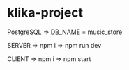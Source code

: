 # klika-project

PostgreSQL => DB_NAME = music_store

SERVER => npm i => npm run dev

CLIENT => npm i => npm start
